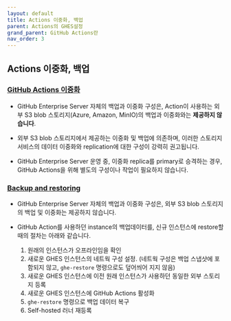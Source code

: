 ```yaml
---
layout: default
title: Actions 이중화, 백업
parent: Actions의 GHES설정
grand_parent: GitHub Actions란
nav_order: 3
---
```



## Actions 이중화, 백업

### [GitHub Actions 이중화](https://docs.github.com/en/enterprise-server@latest/admin/github-actions/advanced-configuration-and-troubleshooting/high-availability-for-github-actions)   
   
   - GitHub Enterprise Server 자체의 백업과 이중화 구성은, Action이 사용하는 외부 S3 blob 스토리지(Azure, Amazon, MinIO)의 백업과 이중화와는 **제공하지 않습니다**. 
 
   - 외부 S3 blob 스토리지에서 제공하는 이중화 및 백업에 의존하며, 이러한 스토리지 서비스의 데이터 이중화와 replication에 대한 구성이 강력히 권고됩니다. 
 
   - GitHub Enterprise Server 운영 중, 이중화 replica를 primary로 승격하는 경우, GitHub Actions을 위해 별도의 구성이나 작업이 필요하지 않습니다. 
 
   
### [Backup and restoring](https://docs.github.com/en/enterprise-server@latest/admin/github-actions/advanced-configuration-and-troubleshooting/backing-up-and-restoring-github-enterprise-server-with-github-actions-enabled)
 
   - GitHub Enterprise Server 자체의 백업과 이중화 구성은, 외부 S3 blob 스토리지의 백업 및 이중화는 제공하지 않습니다. 
 
   - GitHub Action를 사용하던 instance의 백업데이터를, 신규 인스턴스에 restore할 때의 절차는 아래와 같습니다. 
 
     1) 원래의 인스턴스가 오프라인임을 확인
     2) 새로운 GHES 인스턴스의 네트웍 구성 설정. (네트웍 구성은 백업 스냅샷에 포함되지 않고, `ghe-restore` 명령으로도 덮어씌어 지지 않음)
     3) 새로운 GHES 인스턴스에 이전 원래 인스턴스가 사용하던 동일한 외부 스토리지 등록
     4) 새로운 GHES 인스턴스에 GitHub Actions 활성화
     5) `ghe-restore` 명령으로 백업 데이터 복구
     6) Self-hosted 러너 재등록

<br/>
  